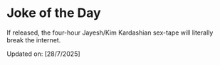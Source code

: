 # Joke of the Day

<!-- #joke -->
If released, the four-hour Jayesh/Kim Kardashian sex-tape will literally break the internet.

Updated on: [28/7/2025]
<!-- #jokeEnd -->